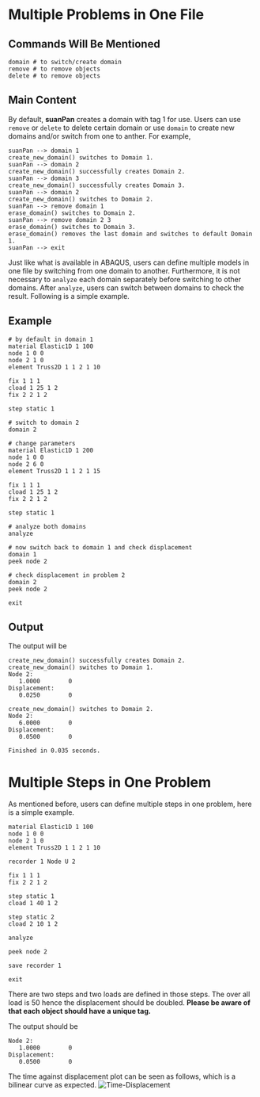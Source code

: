 Multiple Problems in One File
=============================

Commands Will Be Mentioned
--------------------------

``` text
domain # to switch/create domain
remove # to remove objects
delete # to remove objects
```

Main Content
------------

By default, **suanPan** creates a domain with tag 1 for use. Users can use `remove` or `delete` to delete certain domain or use `domain` to create new domains and/or switch from one to anther. For example,

``` text
suanPan --> domain 1
create_new_domain() switches to Domain 1.
suanPan --> domain 2
create_new_domain() successfully creates Domain 2.
suanPan --> domain 3
create_new_domain() successfully creates Domain 3.
suanPan --> domain 2
create_new_domain() switches to Domain 2.
suanPan --> remove domain 1
erase_domain() switches to Domain 2.
suanPan --> remove domain 2 3
erase_domain() switches to Domain 3.
erase_domain() removes the last domain and switches to default Domain 1.
suanPan --> exit
```

Just like what is available in ABAQUS, users can define multiple models in one file by switching from one domain to another. Furthermore, it is not necessary to `analyze` each domain separately before switching to other domains. After `analyze`, users can switch between domains to check the result. Following is a simple example.

Example
-------

``` text
# by default in domain 1
material Elastic1D 1 100
node 1 0 0
node 2 1 0
element Truss2D 1 1 2 1 10

fix 1 1 1
cload 1 25 1 2
fix 2 2 1 2

step static 1

# switch to domain 2
domain 2

# change parameters
material Elastic1D 1 200
node 1 0 0
node 2 6 0
element Truss2D 1 1 2 1 15

fix 1 1 1
cload 1 25 1 2
fix 2 2 1 2

step static 1

# analyze both domains
analyze

# now switch back to domain 1 and check displacement
domain 1
peek node 2

# check displacement in problem 2
domain 2
peek node 2

exit
```

Output
------

The output will be

``` text
create_new_domain() successfully creates Domain 2.
create_new_domain() switches to Domain 1.
Node 2:
   1.0000        0
Displacement:
   0.0250        0

create_new_domain() switches to Domain 2.
Node 2:
   6.0000        0
Displacement:
   0.0500        0

Finished in 0.035 seconds.
```

Multiple Steps in One Problem
=============================

As mentioned before, users can define multiple steps in one problem, here is a simple example.

``` text
material Elastic1D 1 100
node 1 0 0
node 2 1 0
element Truss2D 1 1 2 1 10

recorder 1 Node U 2

fix 1 1 1
fix 2 2 1 2

step static 1
cload 1 40 1 2

step static 2
cload 2 10 1 2

analyze

peek node 2

save recorder 1

exit
```

There are two steps and two loads are defined in those steps. The over all load is $50$ hence the displacement should be doubled. **Please be aware of that each object should have a unique tag.**

The output should be

``` text
Node 2:
   1.0000        0
Displacement:
   0.0500        0
```

The time against displacement plot can be seen as follows, which is a bilinear curve as expected.
![Time-Displacement](https://image.ibb.co/bvk5bG/001.png)
